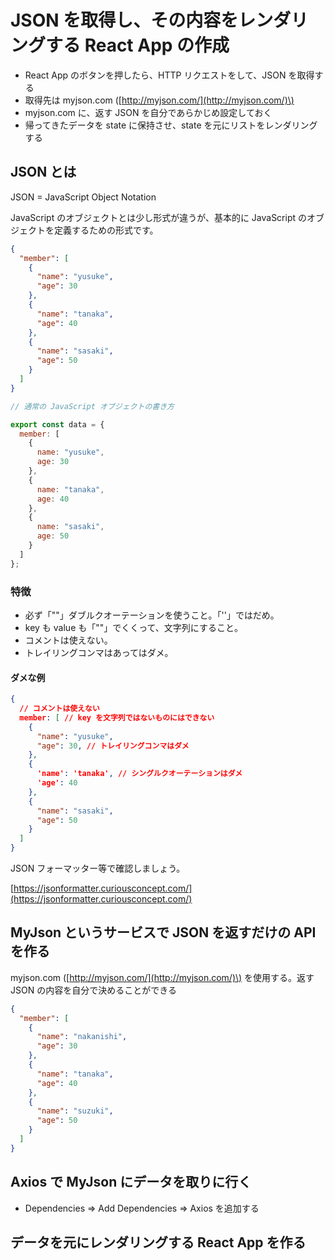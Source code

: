 # JSON を取得し、その内容をレンダリングする React App の作成

* React App のボタンを押したら、HTTP リクエストをして、JSON を取得する
* 取得先は myjson.com \([http://myjson.com/](http://myjson.com/)\)
* myjson.com に、返す JSON を自分であらかじめ設定しておく
* 帰ってきたデータを state に保持させ、state を元にリストをレンダリングする

## JSON とは

JSON = JavaScript Object Notation

JavaScript のオブジェクトとは少し形式が違うが、基本的に JavaScript のオブジェクトを定義するための形式です。

```json
{
  "member": [
    {
      "name": "yusuke",
      "age": 30
    },
    {
      "name": "tanaka",
      "age": 40
    },
    {
      "name": "sasaki",
      "age": 50
    }
  ]
}
```

```js
// 通常の JavaScript オブジェクトの書き方

export const data = {
  member: [
    {
      name: "yusuke",
      age: 30
    },
    {
      name: "tanaka",
      age: 40
    },
    {
      name: "sasaki",
      age: 50
    }
  ]
};
```

### 特徴

* 必ず「""」ダブルクオーテーションを使うこと。「''」ではだめ。
* key も value も「""」でくくって、文字列にすること。
* コメントは使えない。
* トレイリングコンマはあってはダメ。 

#### ダメな例

```json
{
  // コメントは使えない
  member: [ // key を文字列ではないものにはできない
    {
      "name": "yusuke",
      "age": 30, // トレイリングコンマはダメ
    },
    {
      'name': 'tanaka', // シングルクオーテーションはダメ
      'age': 40
    },
    {
      "name": "sasaki",
      "age": 50
    }
  ]
}
```

JSON フォーマッター等で確認しましょう。

[https://jsonformatter.curiousconcept.com/](https://jsonformatter.curiousconcept.com/)

## MyJson というサービスで JSON を返すだけの API を作る

myjson.com \([http://myjson.com/](http://myjson.com/)\) を使用する。返す JSON の内容を自分で決めることができる

```json
{
  "member": [
    {
      "name": "nakanishi",
      "age": 30
    },
    {
      "name": "tanaka",
      "age": 40
    },
    {
      "name": "suzuki",
      "age": 50
    }
  ]
}
```

## Axios で MyJson にデータを取りに行く

* Dependencies => Add Dependencies => Axios を追加する

## データを元にレンダリングする React App を作る



